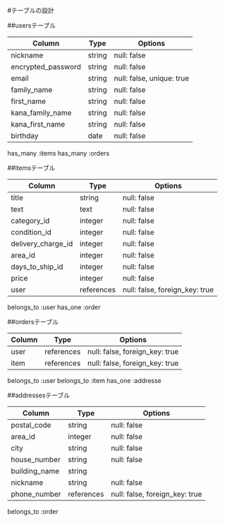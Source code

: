 #テーブルの設計

##usersテーブル

| Column             | Type       | Options     |
| ------------------ | ---------- | ----------- |
| nickname           | string     | null: false |
| encrypted_password | string     | null: false |
| email              | string     | null: false, unique: true |
| family_name        | string     | null: false |
| first_name         | string     | null: false |
| kana_family_name   | string     | null: false |
| kana_first_name    | string     | null: false |
| birthday           | date       | null: false |

has_many :items
has_many :orders

##itemsテーブル

| Column             | Type       | Options     |
| ------------------ | ---------- | ----------- |
| title              | string     | null: false |
| text               | text       | null: false |
| category_id        | integer    | null: false |
| condition_id       | integer    | null: false |
| delivery_charge_id | integer    | null: false |
| area_id            | integer    | null: false |
| days_to_ship_id    | integer    | null: false |
| price              | integer    | null: false |
| user               | references | null: false, foreign_key: true |

belongs_to :user
has_one :order

##ordersテーブル

| Column             | Type       | Options     |
| ------------------ | ---------- | ----------- |
| user               | references | null: false, foreign_key: true |
| item               | references | null: false, foreign_key: true |

belongs_to :user
belongs_to :item
has_one :addresse

##addressesテーブル

| Column             | Type       | Options     |
| ------------------ | ---------- | ----------- |
| postal_code        | string     | null: false |
| area_id            | integer    | null: false |
| city               | string     | null: false |
| house_number       | string     | null: false |
| building_name      | string     |
| nickname           | string     | null: false |
| phone_number       | references | null: false, foreign_key: true |

belongs_to :order